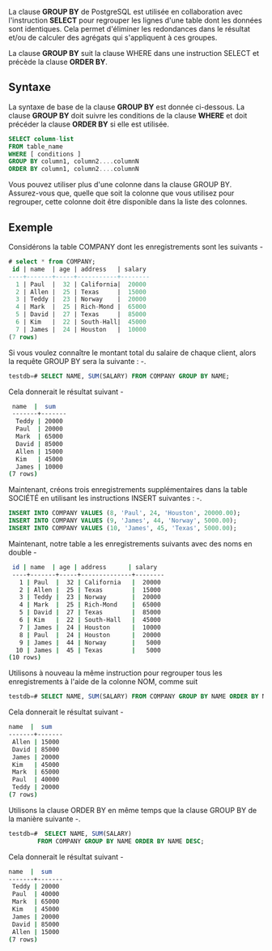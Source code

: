 La clause **GROUP BY** de PostgreSQL est utilisée en collaboration avec l'instruction **SELECT** pour regrouper les lignes d'une table dont les données sont identiques. Cela permet d'éliminer les redondances dans le résultat et/ou de calculer des agrégats qui s'appliquent à ces groupes.

La clause **GROUP BY** suit la clause WHERE dans une instruction SELECT et précède la clause **ORDER BY**.

## Syntaxe

La syntaxe de base de la clause **GROUP BY** est donnée ci-dessous. La clause **GROUP BY** doit suivre les conditions de la clause **WHERE** et doit précéder la clause **ORDER BY** si elle est utilisée.

```sql
SELECT column-list
FROM table_name
WHERE [ conditions ]
GROUP BY column1, column2....columnN
ORDER BY column1, column2....columnN
```

Vous pouvez utiliser plus d'une colonne dans la clause GROUP BY. Assurez-vous que, quelle que soit la colonne que vous utilisez pour regrouper, cette colonne doit être disponible dans la liste des colonnes.

## Exemple

Considérons la table COMPANY dont les enregistrements sont les suivants -

```sql
# select * from COMPANY;
 id | name  | age | address   | salary
----+-------+-----+-----------+--------
  1 | Paul  |  32 | California|  20000
  2 | Allen |  25 | Texas     |  15000
  3 | Teddy |  23 | Norway    |  20000
  4 | Mark  |  25 | Rich-Mond |  65000
  5 | David |  27 | Texas     |  85000
  6 | Kim   |  22 | South-Hall|  45000
  7 | James |  24 | Houston   |  10000
(7 rows)
```

Si vous voulez connaître le montant total du salaire de chaque client, alors la requête GROUP BY sera la suivante : -.

```sql
testdb=# SELECT NAME, SUM(SALARY) FROM COMPANY GROUP BY NAME;
```

Cela donnerait le résultat suivant -

```bash
 name  |  sum
 -------+-------
  Teddy | 20000
  Paul  | 20000
  Mark  | 65000
  David | 85000
  Allen | 15000
  Kim   | 45000
  James | 10000
(7 rows)
```

Maintenant, créons trois enregistrements supplémentaires dans la table SOCIÉTÉ en utilisant les instructions INSERT suivantes : -.

```sql
INSERT INTO COMPANY VALUES (8, 'Paul', 24, 'Houston', 20000.00);
INSERT INTO COMPANY VALUES (9, 'James', 44, 'Norway', 5000.00);
INSERT INTO COMPANY VALUES (10, 'James', 45, 'Texas', 5000.00);
```

Maintenant, notre table a les enregistrements suivants avec des noms en double -

```bash
 id | name  | age | address      | salary
 ----+-------+-----+--------------+--------
   1 | Paul  |  32 | California   |  20000
   2 | Allen |  25 | Texas        |  15000
   3 | Teddy |  23 | Norway       |  20000
   4 | Mark  |  25 | Rich-Mond    |  65000
   5 | David |  27 | Texas        |  85000
   6 | Kim   |  22 | South-Hall   |  45000
   7 | James |  24 | Houston      |  10000
   8 | Paul  |  24 | Houston      |  20000
   9 | James |  44 | Norway       |   5000
  10 | James |  45 | Texas        |   5000
(10 rows)
```

Utilisons à nouveau la même instruction pour regrouper tous les enregistrements à l'aide de la colonne NOM, comme suit

```sql
testdb=# SELECT NAME, SUM(SALARY) FROM COMPANY GROUP BY NAME ORDER BY NAME;
```

Cela donnerait le résultat suivant -

```bash
name  |  sum
-------+-------
 Allen | 15000
 David | 85000
 James | 20000
 Kim   | 45000
 Mark  | 65000
 Paul  | 40000
 Teddy | 20000
(7 rows)
```

Utilisons la clause ORDER BY en même temps que la clause GROUP BY de la manière suivante -.

```sql
testdb=#  SELECT NAME, SUM(SALARY)
        FROM COMPANY GROUP BY NAME ORDER BY NAME DESC;
```

Cela donnerait le résultat suivant -

```bash
name  |  sum
-------+-------
 Teddy | 20000
 Paul  | 40000
 Mark  | 65000
 Kim   | 45000
 James | 20000
 David | 85000
 Allen | 15000
(7 rows)
```